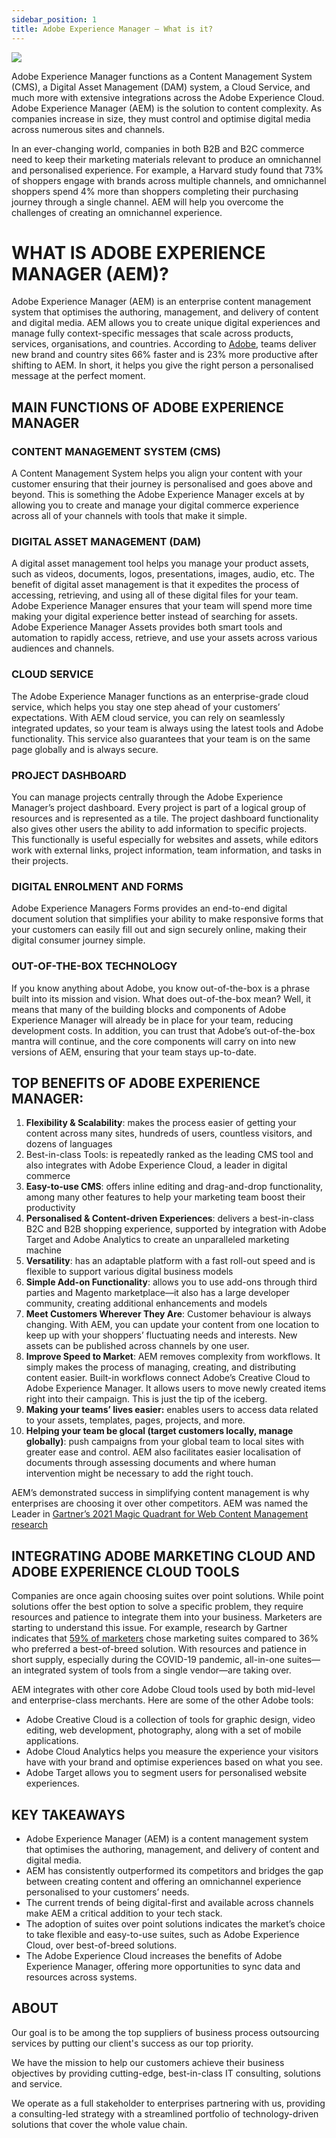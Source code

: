```yaml
---
sidebar_position: 1
title: Adobe Experience Manager – What is it?
---
```

![](/img/content/what-is-aem.webp)



Adobe Experience Manager functions as a Content Management System (CMS), a Digital Asset Management (DAM) system, a Cloud Service, and much more with extensive integrations across the Adobe Experience Cloud. Adobe Experience Manager (AEM) is the solution to content complexity. As companies increase in size, they must control and optimise digital media across numerous sites and channels.

In an ever-changing world, companies in both B2B and B2C commerce need to keep their marketing materials relevant to produce an omnichannel and personalised experience. For example, a Harvard study found that 73% of shoppers engage with brands across multiple channels, and omnichannel shoppers spend 4% more than shoppers completing their purchasing journey through a single channel. AEM will help you overcome the challenges of creating an omnichannel experience.



# WHAT IS ADOBE EXPERIENCE MANAGER (AEM)?

Adobe Experience Manager (AEM) is an enterprise content management system that optimises the authoring, management, and delivery of content and digital media. AEM allows you to create unique digital experiences and manage fully context-specific messages that scale across products, services, organisations, and countries. According to [Adobe](https://business.adobe.com/blog/the-latest/customers-report-3x-return-investment-adobe-experience-manager#gs.uy35pu), teams deliver new brand and country sites 66% faster and is 23% more productive after shifting to AEM. In short, it helps you give the right person a personalised message at the perfect moment.



## MAIN FUNCTIONS OF ADOBE EXPERIENCE MANAGER

### **CONTENT MANAGEMENT SYSTEM (CMS)**

A Content Management System helps you align your content with your customer ensuring that their journey is personalised and goes above and beyond. This is something the Adobe Experience Manager excels at by allowing you to create and manage your digital commerce experience across all of your channels with tools that make it simple.



### **DIGITAL ASSET MANAGEMENT (DAM)**

A digital asset management tool helps you manage your product assets, such as videos, documents, logos, presentations, images, audio, etc. The benefit of digital asset management is that it expedites the process of accessing, retrieving, and using all of these digital files for your team. Adobe Experience Manager ensures that your team will spend more time making your digital experience better instead of searching for assets. Adobe Experience Manager Assets provides both smart tools and automation to rapidly access, retrieve, and use your assets across various audiences and channels.



### **CLOUD SERVICE**

The Adobe Experience Manager functions as an enterprise-grade cloud service, which helps you stay one step ahead of your customers’ expectations. With AEM cloud service, you can rely on seamlessly integrated updates, so your team is always using the latest tools and Adobe functionality. This service also guarantees that your team is on the same page globally and is always secure.



### **PROJECT DASHBOARD**

You can manage projects centrally through the Adobe Experience Manager’s project dashboard. Every project is part of a logical group of resources and is represented as a tile. The project dashboard functionality also gives other users the ability to add information to specific projects. This functionally is useful especially for websites and assets, while editors work with external links, project information, team information, and tasks in their projects.

### **DIGITAL ENROLMENT AND FORMS**

Adobe Experience Managers Forms provides an end-to-end digital document solution that simplifies your ability to make responsive forms that your customers can easily fill out and sign securely online, making their digital consumer journey simple.



### **OUT-OF-THE-BOX TECHNOLOGY** 

If you know anything about Adobe, you know out-of-the-box is a phrase built into its mission and vision. What does out-of-the-box mean? Well, it means that many of the building blocks and components of Adobe Experience Manager will already be in place for your team, reducing development costs. In addition, you can trust that Adobe’s out-of-the-box mantra will continue, and the core components will carry on into new versions of AEM, ensuring that your team stays up-to-date.



## TOP BENEFITS OF ADOBE EXPERIENCE MANAGER:

1. **Flexibility & Scalability**: makes the process easier of getting your content across many sites, hundreds of users, countless visitors, and dozens of languages
2. Best-in-class Tools: is repeatedly ranked as the leading CMS tool and also integrates with Adobe Experience Cloud, a leader in digital commerce
3. **Easy-to-use CMS**: offers inline editing and drag-and-drop functionality, among many other features to help your marketing team boost their productivity
4. **Personalised & Content-driven Experiences**: delivers a best-in-class B2C and B2B shopping experience, supported by integration with Adobe Target and Adobe Analytics to create an unparalleled marketing machine
5. **Versatility**: has an adaptable platform with a fast roll-out speed and is flexible to support various digital business models
6. **Simple Add-on Functionality**: allows you to use add-ons through third parties and Magento marketplace—it also has a large developer community, creating additional enhancements and models
7. **Meet Customers Wherever They Are**: Customer behaviour is always changing. With AEM, you can update your content from one location to keep up with your shoppers’ fluctuating needs and interests. New assets can be published across channels by one user.
8. **Improve Speed to Market**: AEM removes complexity from workflows. It simply makes the process of managing, creating, and distributing content easier. Built-in workflows connect Adobe’s Creative Cloud to Adobe Experience Manager. It allows users to move newly created items right into their campaign. This is just the tip of the iceberg.
9. **Making your teams’ lives easier:** enables users to access data related to your assets, templates, pages, projects, and more.
10. **Helping your team be glocal (target customers locally, manage globally)**: push campaigns from your global team to local sites with greater ease and control. AEM also facilitates easier localisation of documents through assessing documents and where human intervention might be necessary to add the right touch.

AEM’s demonstrated success in simplifying content management is why enterprises are choosing it over other competitors. AEM was named the Leader in [Gartner’s 2021 Magic Quadrant for Web Content Management research](https://blog.adobe.com/en/publish/2021/02/01/adobe-leader-2021-gartner-digital-experience-platforms-magic-quadrant.html?mkt_tok=eyJpIjoiTkRneU5EaGlaRFpsWkdRNSIsInQiOiI4Kzg1dCtRbjhiNE96cHhLSkhkVkVBV2h6dnMxbFRLeVN5S2tLZ2FjU2pTZVh4M3diWm1DZ3g1Nk5EYko0MkJPTVd4M0NyXC9COG5TaERYdURUUndudm9EZXFsVUo3aWpkMzUyVmI3Yk9LSFg2WDZZUDQ1WWh4emxyVzlmeUNNbkQifQ%3D%3D#gs.uh5nl1)



## INTEGRATING ADOBE MARKETING CLOUD AND ADOBE EXPERIENCE CLOUD TOOLS

Companies are once again choosing suites over point solutions. While point solutions offer the best option to solve a specific problem, they require resources and patience to integrate them into your business. Marketers are starting to understand this issue. For example, research by Gartner indicates that [59% of marketers](https://www.gartner.com/en/marketing/research/2020-marketing-technology-survey) chose marketing suites compared to 36% who preferred a best-of-breed solution. With resources and patience in short supply, especially during the COVID-19 pandemic, all-in-one suites—an integrated system of tools from a single vendor—are taking over.

AEM integrates with other core Adobe Cloud tools used by both mid-level and enterprise-class merchants. Here are some of the other Adobe tools:

* Adobe Creative Cloud is a collection of tools for graphic design, video editing, web development, photography, along with a set of mobile applications.
* Adobe Cloud Analytics helps you measure the experience your visitors have with your brand and optimise experiences based on what you see.
* Adobe Target allows you to segment users for personalised website experiences.



## KEY TAKEAWAYS

* Adobe Experience Manager (AEM) is a content management system that optimises the authoring, management, and delivery of content and digital media.
* AEM has consistently outperformed its competitors and bridges the gap between creating content and offering an omnichannel experience personalised to your customers’ needs.
* The current trends of being digital-first and available across channels make AEM a critical addition to your tech stack.
* The adoption of suites over point solutions indicates the market’s choice to take flexible and easy-to-use suites, such as Adobe Experience Cloud, over best-of-breed solutions.
* The Adobe Experience Cloud increases the benefits of Adobe Experience Manager, offering more opportunities to sync data and resources across systems.



## ABOUT 

Our goal is to be among the top suppliers of business process outsourcing services by putting our client's success as our top priority.

We have the mission to help our customers achieve their business objectives by providing cutting-edge, best-in-class IT consulting, solutions and service.

We operate as a full stakeholder to enterprises partnering with us, providing a consulting-led strategy with a streamlined portfolio of technology-driven solutions that cover the whole value chain.